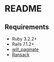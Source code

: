 # README

## Requirements
* Ruby 3.2.2+
* Rails 7.1.2+
* [will_paginate](https://github.com/mislav/will_paginate)
* [Ransack](https://github.com/activerecord-hackery/ransack)
